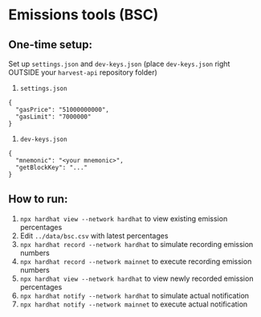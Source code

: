 # Emissions tools (BSC)

## One-time setup:
Set up `settings.json` and `dev-keys.json` (place `dev-keys.json` right OUTSIDE your `harvest-api` repository folder)

1. `settings.json`
```
{
  "gasPrice": "51000000000",
  "gasLimit": "7000000"
}
```
1. `dev-keys.json`
```
{
  "mnemonic": "<your mnemonic>",
  "getBlockKey": "..."
}
```

## How to run:
1. `npx hardhat view --network hardhat` to view existing emission percentages
1. Edit `../data/bsc.csv` with latest percentages
1. `npx hardhat record --network hardhat` to simulate recording emission numbers
1. `npx hardhat record --network mainnet` to execute recording emission numbers
1. `npx hardhat view --network hardhat` to view newly recorded emission percentages
1. `npx hardhat notify --network hardhat` to simulate actual notification
1. `npx hardhat notify --network mainnet` to execute actual notification
